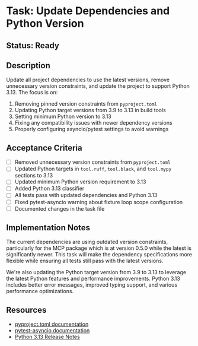# Task: Update Dependencies and Python Version

## Status: Ready

## Description
Update all project dependencies to use the latest versions, remove unnecessary version constraints, and update the project to support Python 3.13. The focus is on:
1. Removing pinned version constraints from `pyproject.toml`
2. Updating Python target versions from 3.9 to 3.13 in build tools
3. Setting minimum Python version to 3.13
4. Fixing any compatibility issues with newer dependency versions
5. Properly configuring asyncio/pytest settings to avoid warnings

## Acceptance Criteria
- [ ] Removed unnecessary version constraints from `pyproject.toml`
- [ ] Updated Python targets in `tool.ruff`, `tool.black`, and `tool.mypy` sections to 3.13
- [ ] Updated minimum Python version requirement to 3.13
- [ ] Added Python 3.13 classifier
- [ ] All tests pass with updated dependencies and Python 3.13
- [ ] Fixed pytest-asyncio warning about fixture loop scope configuration
- [ ] Documented changes in the task file

## Implementation Notes
The current dependencies are using outdated version constraints, particularly for the MCP package which is at version 0.5.0 while the latest is significantly newer. This task will make the dependency specifications more flexible while ensuring all tests still pass with the latest versions.

We're also updating the Python target version from 3.9 to 3.13 to leverage the latest Python features and performance improvements. Python 3.13 includes better error messages, improved typing support, and various performance optimizations.

## Resources
- [pyproject.toml documentation](https://pip.pypa.io/en/stable/reference/build-system/pyproject-toml/)
- [pytest-asyncio documentation](https://pytest-asyncio.readthedocs.io/en/latest/)
- [Python 3.13 Release Notes](https://docs.python.org/3.13/whatsnew/3.13.html)